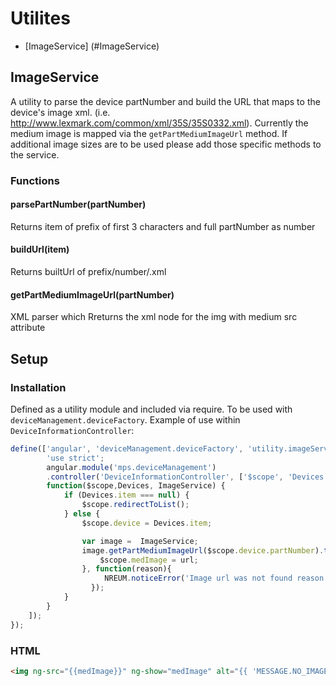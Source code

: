 # Utilites

* [ImageService] (#ImageService)

## ImageService
A utility to parse the device partNumber and build the URL that maps to the device's image xml. (i.e. http://www.lexmark.com/common/xml/35S/35S0332.xml). Currently the medium image is mapped via the ```getPartMediumImageUrl``` method. If additional image sizes are to be used please add those specific methods to the service.

### Functions

#### parsePartNumber(partNumber)
Returns item of prefix of first 3 characters and full partNumber as number

#### buildUrl(item)
Returns builtUrl of prefix/number/.xml

#### getPartMediumImageUrl(partNumber)
XML parser which Rreturns the xml node for the img with medium src attribute

## Setup

### Installation
Defined as a utility module and included via require. To be used with ```deviceManagement.deviceFactory```. Example of use within ```DeviceInformationController```: 

```js
define(['angular', 'deviceManagement.deviceFactory', 'utility.imageService'], function(angular) {
        'use strict';
        angular.module('mps.deviceManagement')
        .controller('DeviceInformationController', ['$scope', 'Devices', 'imageService',
        function($scope,Devices, ImageService) {
            if (Devices.item === null) {
                $scope.redirectToList();
            } else {
                $scope.device = Devices.item;

                var image =  ImageService;
                image.getPartMediumImageUrl($scope.device.partNumber).then(function(url){
                    $scope.medImage = url;
                }, function(reason){
                     NREUM.noticeError('Image url was not found reason: ' + reason);
                  });
            }
        }
    ]);
});
```
### HTML 

```html
<img ng-src="{{medImage}}" ng-show="medImage" alt="{{ 'MESSAGE.NO_IMAGE_FOUND' | translate }}" />
```

